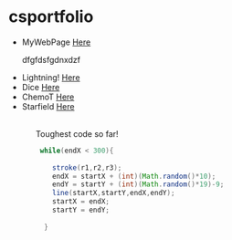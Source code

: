 # csportfolio

<ul>
  <li> MyWebPage <a href="https://schlegelo.github.io/testPage/dogPage2/">Here<a/>
   <p> dfgfdsfgdnxdzf<p/>
  <li> Lightning! <a href="https://schlegelo.github.io/lightning2/">Here<a/>
  <li> Dice <a href="https://schlegelo.github.io/dice3/">Here<a/>
  <li> ChemoT <a href="https://schlegelo.github.io/chemotaxis4/">Here<a/>
  <li> Starfield <a href="https://schlegelo.github.io/starfield5/">Here<a/>
<ul/>
<br>



Toughest code so far!
```Java
 while(endX < 300){
    
    stroke(r1,r2,r3);
    endX = startX + (int)(Math.random()*10);
    endY = startY + (int)(Math.random()*19)-9;
    line(startX,startY,endX,endY);
    startX = endX;
    startY = endY;
    
  }
  ```
